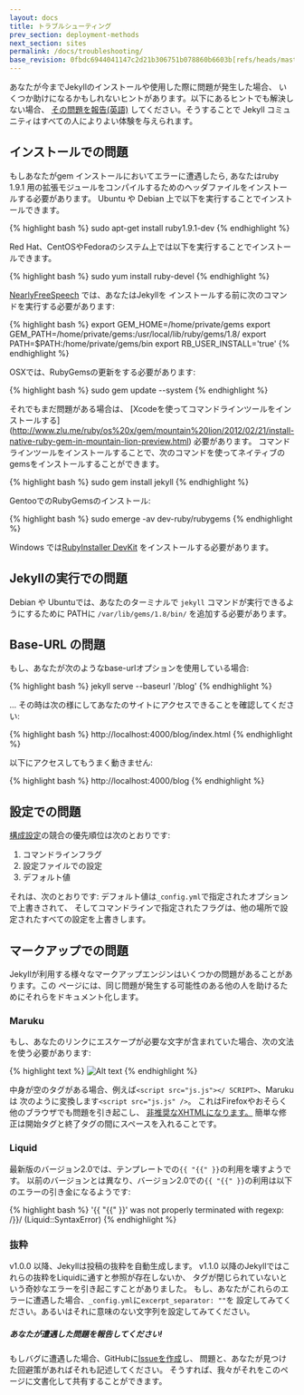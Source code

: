```yaml
---
layout: docs
title: トラブルシューティング
prev_section: deployment-methods
next_section: sites
permalink: /docs/troubleshooting/
base_revision: 0fbdc6944041147c2d21b306751b078860b6603b[refs/heads/master]
---
```


<!--original
---
layout: docs
title: Troubleshooting
prev_section: deployment-methods
next_section: sites
permalink: /docs/troubleshooting/
---
-->

あなたが今までJekyllのインストールや使用した際に問題が発生した場合、
いくつか助けになるかもしれないヒントがあります。以下にあるヒントでも解決しない場合、
[その問題を報告(英語)]({{site.help_url}}/issues/new) してください。そうすることで
Jekyll コミュニティはすべての人によりよい体験を与えられます。

<!--original
If you ever run into problems installing or using Jekyll, here are a few tips
that might be of help. If the problem you’re experiencing isn’t covered below,
please [report an issue]({{site.help_url}}/issues/new) so the
Jekyll community can make everyone’s experience better.
-->

## インストールでの問題

<!--original
## Installation Problems
-->

もしあなたがgem インストールにおいてエラーに遭遇したら, あなたはruby 1.9.1
用の拡張モジュールをコンパイルするためのヘッダファイルをインストールする必要があります。
Ubuntu や Debian 上で以下を実行することでインストールできます。

<!--original
If you encounter errors during gem installation, you may need to install
the header files for compiling extension modules for ruby 1.9.1. This
can be done on Ubuntu or Debian by running:
-->

{% highlight bash %}
sudo apt-get install ruby1.9.1-dev
{% endhighlight %}

<!--original
{% highlight bash %}
sudo apt-get install ruby1.9.1-dev
{% endhighlight %}
-->

Red Hat、CentOSやFedoraのシステム上では以下を実行することでインストールできます。

<!--original
On Red Hat, CentOS, and Fedora systems you can do this by running:
-->

{% highlight bash %}
sudo yum install ruby-devel
{% endhighlight %}

<!--original
{% highlight bash %}
sudo yum install ruby-devel
{% endhighlight %}
-->

[NearlyFreeSpeech](http://nearlyfreespeech.net/) では、あなたはJekyllを
インストールする前に次のコマンドを実行する必要があります:

<!--original
On [NearlyFreeSpeech](http://nearlyfreespeech.net/) you need to run the
following commands before installing Jekyll:
-->

{% highlight bash %}
export GEM_HOME=/home/private/gems
export GEM_PATH=/home/private/gems:/usr/local/lib/ruby/gems/1.8/
export PATH=$PATH:/home/private/gems/bin
export RB_USER_INSTALL='true'
{% endhighlight %}

<!--original
{% highlight bash %}
export GEM_HOME=/home/private/gems
export GEM_PATH=/home/private/gems:/usr/local/lib/ruby/gems/1.8/
export PATH=$PATH:/home/private/gems/bin
export RB_USER_INSTALL='true'
{% endhighlight %}
-->

OSXでは、RubyGemsの更新をする必要があります:

<!--original
On OSX, you may need to update RubyGems:
-->

{% highlight bash %}
sudo gem update --system
{% endhighlight %}

<!--original
{% highlight bash %}
sudo gem update --system
{% endhighlight %}
-->

それでもまだ問題がある場合は、 [Xcodeを使ってコマンドラインツールをインストールする]
(http://www.zlu.me/ruby/os%20x/gem/mountain%20lion/2012/02/21/install-native-ruby-gem-in-mountain-lion-preview.html)
必要があります。
コマンドラインツールをインストールすることで、次のコマンドを使ってネイティブのgemsをインストールすることができます。

<!--original
If you still have issues, you may need to [use XCode to install Command Line
Tools](http://www.zlu.me/ruby/os%20x/gem/mountain%20lion/2012/02/21/install-native-ruby-gem-in-mountain-lion-preview.html)
that will allow you to install native gems using the following command:
-->

{% highlight bash %}
sudo gem install jekyll
{% endhighlight %}

<!--original
{% highlight bash %}
sudo gem install jekyll
{% endhighlight %}
-->

GentooでのRubyGemsのインストール:

<!--original
To install RubyGems on Gentoo:
-->

{% highlight bash %}
sudo emerge -av dev-ruby/rubygems
{% endhighlight %}

<!--original
{% highlight bash %}
sudo emerge -av dev-ruby/rubygems
{% endhighlight %}
-->

Windows では[RubyInstaller DevKit](https://wiki.github.com/oneclick/rubyinstaller/development-kit)
をインストールする必要があります。

<!--original
On Windows, you may need to install [RubyInstaller
DevKit](https://wiki.github.com/oneclick/rubyinstaller/development-kit).
-->

## Jekyllの実行での問題

<!--original
## Problems running Jekyll
-->

Debian や Ubuntuでは、あなたのターミナルで `jekyll` コマンドが実行できるようにするために
PATHに `/var/lib/gems/1.8/bin/` を追加する必要があります。

<!--original
On Debian or Ubuntu, you may need to add `/var/lib/gems/1.8/bin/` to your path
in order to have the `jekyll` executable be available in your Terminal.
-->

## Base-URL の問題

<!--original
## Base-URL Problems
-->

もし、あなたが次のようなbase-urlオプションを使用している場合:

<!--original
If you are using base-url option like:
-->

{% highlight bash %}
jekyll serve --baseurl '/blog'
{% endhighlight %}

<!--original
{% highlight bash %}
jekyll serve --baseurl '/blog'
{% endhighlight %}
-->

… その時は次の様にしてあなたのサイトにアクセスできることを確認してください:

<!--original
… then make sure that you access the site at:
-->

{% highlight bash %}
http://localhost:4000/blog/index.html
{% endhighlight %}

<!--original
{% highlight bash %}
http://localhost:4000/blog/index.html
{% endhighlight %}
-->

以下にアクセスしてもうまく動きません:

<!--original
It won’t work to just access:
-->

{% highlight bash %}
http://localhost:4000/blog
{% endhighlight %}

<!--original
{% highlight bash %}
http://localhost:4000/blog
{% endhighlight %}
-->

## 設定での問題

<!--original
## Configuration problems
-->

[構成設定](../configuration/)の競合の優先順位は次のとおりです:

<!--original
The order of precedence for conflicting [configuration settings](../configuration/)
is as follows:
-->

1.  コマンドラインフラグ
2.  設定ファイルでの設定
3.  デフォルト値

<!--original
1.  Command-line flags
2.  Configuration file settings
3.  Defaults
-->

それは、次のとおりです: デフォルト値は`_config.yml`で指定されたオプションで上書きされて、
そしてコマンドラインで指定されたフラグは、他の場所で設定されたすべての設定を上書きします。

<!--original
That is: defaults are overridden by options specified in `_config.yml`,
and flags specified at the command-line will override all other settings
specified elsewhere.
-->

## マークアップでの問題

<!--original
## Markup Problems
-->

Jekyllが利用する様々なマークアップエンジンはいくつかの問題があることがあります。この
ページには、同じ問題が発生する可能性のある他の人を助けるためにそれらをドキュメント化します。

<!--original
The various markup engines that Jekyll uses may have some issues. This
page will document them to help others who may run into the same
problems.
-->

### Maruku

<!--original
### Maruku
-->

もし、あなたのリンクにエスケープが必要な文字が含まれていた場合、次の文法を使う必要があります:

<!--original
If your link has characters that need to be escaped, you need to use
this syntax:
-->

{% highlight text %}
![Alt text](http://yuml.me/diagram/class/[Project]->[Task])
{% endhighlight %}

<!--original
{% highlight text %}
![Alt text](http://yuml.me/diagram/class/[Project]->[Task])
{% endhighlight %}
-->

中身が空のタグがある場合、例えば`<script src="js.js"></ SCRIPT>`、Marukuは
次のように変換します`<script src="js.js" />`。
これはFirefoxやおそらく他のブラウザでも問題を引き起こし、
[非推奨なXHTMLになります。](http://www.w3.org/TR/xhtml1/#C_3)
簡単な修正は開始タグと終了タグの間にスペースを入れることです。

<!--original
If you have an empty tag, i.e. `<script src="js.js"></script>`, Maruku
transforms this into `<script src="js.js" />`. This causes problems in
Firefox and possibly other browsers and is [discouraged in
XHTML.](http://www.w3.org/TR/xhtml1/#C_3) An easy fix is to put a space
between the opening and closing tags.
-->

### Liquid

<!--original
### Liquid
-->

最新版のバージョン2.0では、テンプレートでの`{{ "{{" }}`の利用を壊すようです。
以前のバージョンとは異なり、バージョン2.0での`{{ "{{" }}`の利用は以下のエラーの引き金になるようです:

<!--original
The latest version, version 2.0, seems to break the use of `{{ "{{" }}` in
templates. Unlike previous versions, using `{{ "{{" }}` in 2.0 triggers the
following error:
-->

{% highlight bash %}
'{{ "{{" }}' was not properly terminated with regexp: /\}\}/  (Liquid::SyntaxError)
{% endhighlight %}

<!--original
{% highlight bash %}
'{{ "{{" }}' was not properly terminated with regexp: /\}\}/  (Liquid::SyntaxError)
{% endhighlight %}
-->

### 抜粋

<!--original
### Excerpts
-->

v1.0.0 以降、Jekyllは投稿の抜粋を自動生成します。
v1.1.0 以降のJekyllではこれらの抜粋をLiquidに通すと参照が存在しないか、
タグが閉じられていないという奇妙なエラーを引き起こすことがありました。
もし、あなたがこれらのエラーに遭遇した場合、`_config.yml`に`excerpt_separator: ""`を
設定してみてください。あるいはそれに意味のない文字列を設定してみてください。

<!--original
Since v1.0.0, Jekyll has had automatically-generated post excerpts. Since
v1.1.0, Jekyll also passes these excerpts through Liquid, which can cause
strange errors where references don't exist or a tag hasn't been closed. If you
run into these errors, try setting `excerpt_separator: ""` in your
`_config.yml`, or set it to some nonsense string.
-->

<div class="note">
  <h5>あなたが遭遇した問題を報告してください!</h5>
  <p>
  もしバグに遭遇した場合、GitHubに<a href="{{ site.help_url }}/issues/new">Issueを作成</a>し、
  問題と、あなたが見つけた回避策があればそれも記述してください。
  そうすれば、我々がそれをこのページに文書化して共有することができます。
  </p>
</div>

<!--original
<div class="note">
  <h5>Please report issues you encounter!</h5>
  <p>
  If you come across a bug, please <a href="{{ site.help_url }}/issues/new">create an issue</a>
  on GitHub describing the problem and any work-arounds you find so we can
  document it here for others.
  </p>
</div>
-->
